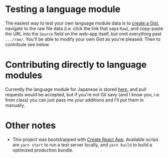 # Testing a language module

The easiest way to test your own language module data is to [create a Gist][create_gist], navigate
to the raw file data (i.e. click the link that says `Raw`), and copy-paste the URL into the `Source`
field on the web-app itself, but omit everything past `.../raw/`. You'll be able to modify your own
Gist as you're pleased. Then to contribute see below.

[create_gist]: https://gist.github.com/

# Contributing directly to language modules

Currently the language module for Japanese is stored [here][lang_modules], and pull requests would
be accepted, but if you're not Git savy (and I know you, i.e. from class) you can just pass me your
additions and I'll put them in manually.

[lang_modules]: https://github.com/nilsso/nilsso.github.io/blob/code/static/apps/lang_modules/japanese_modules.json

# Other notes

- This project was bootstrapped with [Create React App](https://github.com/facebook/create-react-app).
  Available scrips are `yarn start` to run a test server locally, and `yarn build` to build a
  optimized production bundle.

